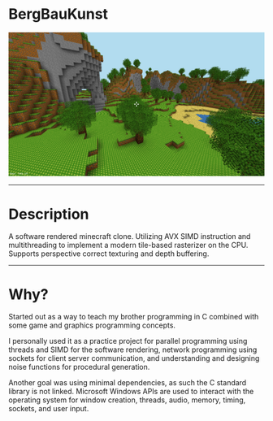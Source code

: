 # BergBauKunst 

![screenshot][screenshot]

---

# Description

A software rendered minecraft clone.
Utilizing AVX SIMD instruction and multithreading to implement a modern tile-based rasterizer on the CPU.
Supports perspective correct texturing and depth buffering.

---

# Why?

Started out as a way to teach my brother programming in C combined with some game and graphics programming concepts.

I personally used it as a practice project for parallel programming using threads and SIMD for the software rendering,
network programming using sockets for client server communication, and understanding and designing noise functions for procedural generation.

Another goal was using minimal dependencies, as such the C standard library is not linked. Microsoft Windows APIs are used to interact with the operating system for window creation, threads, audio, memory, timing, sockets, and user input.

[screenshot]: data/screenshots/0.png "Screenshot"
